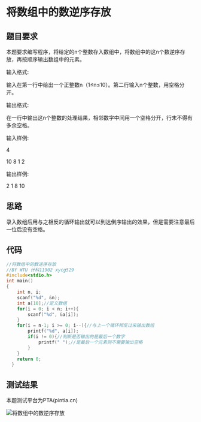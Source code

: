 # 将数组中的数逆序存放 
## 题目要求
本题要求编写程序，将给定的n个整数存入数组中，将数组中的这n个数逆序存放，再按顺序输出数组中的元素。

输入格式:

输入在第一行中给出一个正整数n（1≤n≤10）。第二行输入n个整数，用空格分开。

输出格式:

在一行中输出这n个整数的处理结果，相邻数字中间用一个空格分开，行末不得有多余空格。

输入样例:

4

10 8 1 2

输出样例:

2 1 8 10
## 思路
录入数组后用与之相反的循环输出就可以到达倒序输出的效果，但是需要注意最后一位后没有空格。
## 代码
```c
//将数组中的数逆序存放
//BY WTU 计科11902 xycg529
#include<stdio.h>
int main()
{
	int n, i;
	scanf("%d", &n);
	int a[10];//定义数组
	for(i = 0; i < n; i++){
		scanf("%d", &a[i]);
	}
	for(i = n-1; i >= 0; i--){//与上一个循环相反过来输出数组
		printf("%d", a[i]);
		if(i != 0){//判断是否输出的是最后一个数字
			printf(" ");//是最后一个元素则不需要输出空格
		}
	}
	return 0;
  }
  ```
  ## 测试结果
  本题测试平台为PTA(pintia.cn)
  
  ![将数组中的数逆序存放]()

